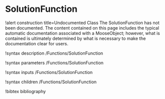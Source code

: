 <!-- MOOSE Documentation Stub: Remove this when content is added. -->

# SolutionFunction

!alert construction title=Undocumented Class
The SolutionFunction has not been documented. The content contained on this page includes the
typical automatic documentation associated with a MooseObject; however, what is contained is
ultimately determined by what is necessary to make the documentation clear for users.

!syntax description /Functions/SolutionFunction

!syntax parameters /Functions/SolutionFunction

!syntax inputs /Functions/SolutionFunction

!syntax children /Functions/SolutionFunction

!bibtex bibliography
